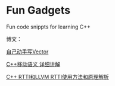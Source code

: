 # Fun Gadgets

Fun code snippts for learning C++

博文：

[自己动手写Vector](https://www.cnblogs.com/zhangyi1357/p/16009968.html)

[C++移动语义 详细讲解](https://www.cnblogs.com/zhangyi1357/p/16018810.html)

[C++ RTTI和LLVM RTTI使用方法和原理解析](https://zhuanlan.zhihu.com/p/620724283)